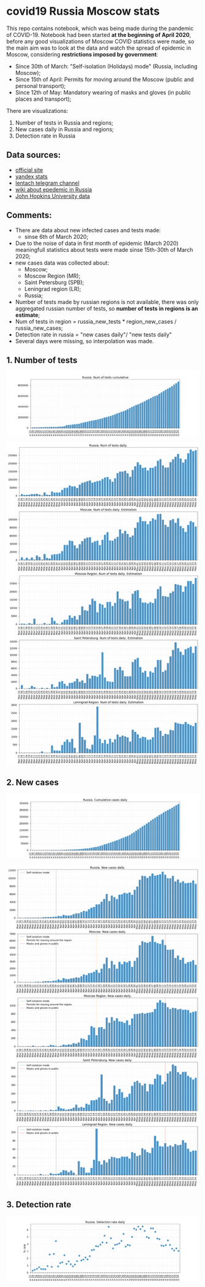 # covid19 Russia Moscow stats

This repo contains notebook, which was being made during the pandemic of COVID-19. Notebook had been started **at the beginning of April 2020**, before any good visualizations of Moscow COVID statistics were made, so the main aim was to look at the data and watch the spread of epidemic in Moscow, considering **restrictions imposed by government**:

- Since 30th of March: "Self-isolation (Holidays) mode" (Russia, including Moscow);
- Since 15th of April: Permits for moving around the Moscow (public and personal transport);
- Since 12th of May: Mandatory wearing of masks and gloves (in public places and transport);

There are visualizations:

1. Number of tests in Russia and regions;
2. New cases daily in Russia and regions;
3. Detection rate in Russia

## Data sources:

- [official site](https://стопкоронавирус.рф/)
- [yandex stats](https://yandex.ru/covid19/stat?utm_source=main_graph&geoId=213)
- [lentach telegram channel](https://t.me/lentachold)
- [wiki about epedemic in Russia](https://ru.wikipedia.org/wiki/%D0%A0%D0%B0%D1%81%D0%BF%D1%80%D0%BE%D1%81%D1%82%D1%80%D0%B0%D0%BD%D0%B5%D0%BD%D0%B8%D0%B5_COVID-19_%D0%B2_%D0%A0%D0%BE%D1%81%D1%81%D0%B8%D0%B8)
- [John Hopkins University data](https://coronavirus.jhu.edu/map.html)


## Comments:

- There are data about new infected cases and tests made:
    - sinse 6th of March 2020;
- Due to the noise of data in first month of epidemic (March 2020) meaningfull statistics about tests were made sinse 15th-30th of March 2020;
- new cases data was collected about:
    - Moscow;
    - Moscow Region (MR);
    - Saint Petersburg (SPB);
    - Leningrad region (LR);
    - Russia;
- Number of tests made by russian regions is not available, there was only aggregated russian number of tests, so **number of tests in regions is an estimate**;
- Num of tests in region = russia_new_tests * region_new_cases / russia_new_cases;
- Detection rate in russia = "new cases daily"/ "new tests daily"
- Several days were missing, so interpolation was made.

## 1. Number of tests

![Russia num tests cumulative](https://github.com/mike-chesnokov/covid19_russia_moscow/blob/master/pictures/russia_num_tests_cumulative.png)

![Regions num tests daily](https://github.com/mike-chesnokov/covid19_russia_moscow/blob/master/pictures/num_tests_by_region.png)

## 2. New cases

![Russia new cases cumulative](https://github.com/mike-chesnokov/covid19_russia_moscow/blob/master/pictures/russia_num_new_cases_daily_cumulative.png)

![Regions new cases daily](https://github.com/mike-chesnokov/covid19_russia_moscow/blob/master/pictures/num_new_cases_by_region.png)

## 3. Detection rate

![Russia detection rate](https://github.com/mike-chesnokov/covid19_russia_moscow/blob/master/pictures/russia_detection_rate_daily.png)
